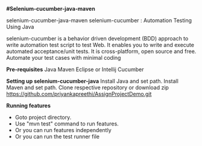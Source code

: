 **#Selenium-cucumber-java-maven**

selenium-cucumber-java-maven
selenium-cucumber : Automation Testing Using Java

selenium-cucumber is a behavior driven development (BDD) approach to write automation test script to test Web.
It enables you to write and execute automated acceptance/unit tests.
It is cross-platform, open source and free. Automate your test cases with minimal coding

**Pre-requisites**
Java
Maven
Eclipse or Intellij
Cucumber

**Setting up selenium-cucumber-java**
Install Java and set path.
Install Maven and set path.
Clone respective repository or download zip
[https://github.com/priyankapreethi/AssignProjectDemo.git
]()

**Running features**
* Goto project directory.
* Use "mvn test" command to run features.
* Or you can run features independently 
* Or you can run the test runner file 